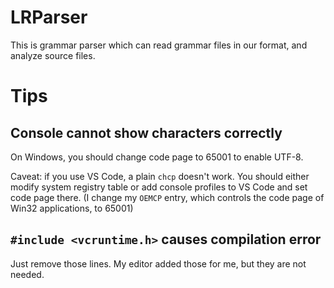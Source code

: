 # LRParser

This is grammar parser which can read grammar files in our format, and analyze source files. 

# Tips

## Console cannot show characters correctly

On Windows, you should change code page to 65001 to enable UTF-8. 

Caveat: if you use VS Code, a plain `chcp` doesn't work. You should either modify system registry table or add console profiles to VS Code and set code page there. (I change my `OEMCP` entry, which controls the code page of Win32 applications, to 65001)

## `#include <vcruntime.h>` causes compilation error

Just remove those lines. My editor added those for me, but they are not needed.